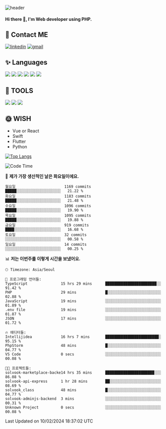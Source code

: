 ![header](https://capsule-render.vercel.app/api?type=waving&color=auto&height=300&section=header&text=Elin&fontSize=90&animation=twinkling)

#### Hi there 👋, I'm <b>Web developer</b> using PHP. ####

<!--
- 🔭 I’m currently working on Uniwill
- 🌱 I’m currently learning Vue or React or Python.
-->

<!---#### I am PHP developer --->

## 💌 Contact ME ###
[<img src='https://img.shields.io/badge/-EunjiKo-%230A66C2?style=flat-square&logo=LinkedIn&logoColor=white' alt='linkedin'>](https://www.linkedin.com/in/https://www.linkedin.com/in/eunji-ko-00a907164//)  [<img src='https://img.shields.io/badge/-einee214%40gmail.com-%23EA4335?style=flat-square&logo=Gmail&logoColor=white' alt='gmail'>](einee214@gmail.com)  


## ✨ Languages
<img src='https://img.shields.io/badge/-PHP-%23777BB4?style=for-the-badge&logo=PHP&logoColor=white'> <img src='https://img.shields.io/badge/-Laravel-%23FF2D20?style=for-the-badge&logo=Laravel&logoColor=white'> <img src='https://img.shields.io/badge/Jquery-%230769AD?style=for-the-badge&logo=Jquery&logoColor=white'> <img src='https://img.shields.io/badge/CSS3-%231572B6?style=for-the-badge&logo=CSS3&logoColor=white'> <img src='https://img.shields.io/badge/Bootstrap-%237952B3?style=for-the-badge&logo=Bootstrap&logoColor=white' > <img src='https://img.shields.io/badge/MySQL-%234479A1?style=for-the-badge&logo=MySQL&logoColor=white' >

## 🌷 TOOLS
<img src='https://img.shields.io/badge/PHPSTORM-%23000000?style=for-the-badge&logo=PhpStorm&logoColor=white' > <img src='https://img.shields.io/badge/GitLab-%23FCA121?style=for-the-badge&logo=GitLab&logoColor=white' > <img src='https://img.shields.io/badge/GitHub-%23181717?style=for-the-badge&logo=GitHub&logoColor=white'>


## 🌞 WISH
- Vue or React
- Swift
- Flutter
- Python


[![Top Langs](https://github-readme-stats.vercel.app/api/top-langs/?username=ein214&layout=compact)](https://github.com/anuraghazra/github-readme-stats)

<!--START_SECTION:waka-->
![Code Time](http://img.shields.io/badge/Code%20Time-3%2C251%20hrs%2035%20mins-blue)

📅 **제가 가장 생산적인 날은 화요일이에요.** 

```text
월요일                      1169 commits        █████░░░░░░░░░░░░░░░░░░░░   21.22 % 
화요일                      1183 commits        █████░░░░░░░░░░░░░░░░░░░░   21.48 % 
수요일                      1096 commits        █████░░░░░░░░░░░░░░░░░░░░   19.90 % 
목요일                      1095 commits        █████░░░░░░░░░░░░░░░░░░░░   19.88 % 
금요일                      919 commits         ████░░░░░░░░░░░░░░░░░░░░░   16.68 % 
토요일                      32 commits          ░░░░░░░░░░░░░░░░░░░░░░░░░   00.58 % 
일요일                      14 commits          ░░░░░░░░░░░░░░░░░░░░░░░░░   00.25 % 
```


📊 **저는 이번주를 이렇게 시간을 보냈어요.** 

```text
🕑︎ Timezone: Asia/Seoul

💬 프로그래밍 언어들: 
TypeScript               15 hrs 29 mins      ███████████████████████░░   91.42 % 
PHP                      29 mins             █░░░░░░░░░░░░░░░░░░░░░░░░   02.88 % 
JavaScript               19 mins             ░░░░░░░░░░░░░░░░░░░░░░░░░   01.89 % 
.env file                19 mins             ░░░░░░░░░░░░░░░░░░░░░░░░░   01.87 % 
JSON                     17 mins             ░░░░░░░░░░░░░░░░░░░░░░░░░   01.72 % 

🔥 에디터들: 
Intellijidea             16 hrs 7 mins       ████████████████████████░   95.15 % 
PhpStorm                 48 mins             █░░░░░░░░░░░░░░░░░░░░░░░░   04.77 % 
VS Code                  0 secs              ░░░░░░░░░░░░░░░░░░░░░░░░░   00.08 % 

🐱‍💻 프로젝트들: 
solvook-marketplace-backe14 hrs 35 mins      ██████████████████████░░░   86.08 % 
solvook-api-express      1 hr 28 mins        ██░░░░░░░░░░░░░░░░░░░░░░░   08.69 % 
solvook_class            48 mins             █░░░░░░░░░░░░░░░░░░░░░░░░   04.77 % 
solvook-adminjs-backend  3 mins              ░░░░░░░░░░░░░░░░░░░░░░░░░   00.31 % 
Unknown Project          0 secs              ░░░░░░░░░░░░░░░░░░░░░░░░░   00.08 % 
```


 Last Updated on 10/02/2024 18:37:02 UTC
<!--END_SECTION:waka-->

<!---![GitHub stats](https://github-readme-stats.vercel.app/api?username=ein214&show_icons=true&theme=dracula)  --->



